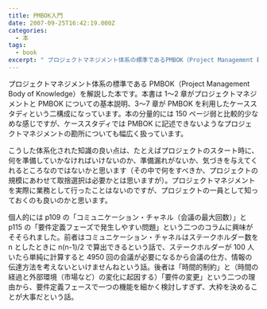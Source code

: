 ```yaml
---
title: PMBOK入門
date: 2007-09-25T16:42:19.000Z
categories:
  - 本
tags:
  - book
excerpt: " プロジェクトマネジメント体系の標準であるPMBOK（Project Management Body of Knowledge）を解説した本です。本書は1〜2章がプロジェクトマネジメントとPMBOKについての基本説明、3〜7章がPMBOKを利用したケーススタディという二構成になっています。本の分量的には150ページ弱と比較的少なめな感じですが、ケーススタディではPMBOKに記述できないようなプロジェクトマネジメントの勘所についても幅広く扱っています。"
---
```


[](http://www.amazon.co.jp/gp/product/4274066150?ie=UTF8&tag=yutakayamaguc-22&linkCode=as2&camp=247&creative=1211&creativeASIN=4274066150) プロジェクトマネジメント体系の標準である PMBOK（Project Management Body of Knowledge）を解説した本です。本書は 1〜2 章がプロジェクトマネジメントと PMBOK についての基本説明、3〜7 章が PMBOK を利用したケーススタディという二構成になっています。本の分量的には 150 ページ弱と比較的少なめな感じですが、ケーススタディでは PMBOK に記述できないようなプロジェクトマネジメントの勘所についても幅広く扱っています。

こうした体系化された知識の良い点は、たとえばプロジェクトのスタート時に、何を準備していかなければいけないのか、準備漏れがないか、気づきを与えてくれるところなのではないかと思います（その中で何をすべきか、プロジェクトの規模にあわせて取捨選択は必要かとは思いますが）。プロジェクトマネジメントを実際に業務として行ったことはないのですが、プロジェクトの一員として知っておくのも良いのかと思います。

個人的には p109 の「コミュニケーション・チャネル（会議の最大回数）」と p115 の「要件定義フェーズで発生しやすい問題」という二つのコラムに興味がそそられました。前者はコミュニケーション・チャネルはステークホルダー数を n としたときに n(n-1)/2 で算出できるという話で、ステークホルダーが 100 人いたら単純に計算すると 4950 回の会議が必要になるから会議の仕方、情報の伝達方法を考えないといけませんねという話。後者は「時間的制約」と（時間の経過と外部環境（市場など）の変化に起因する）「要件の変更」という二つの理由から、要件定義フェースで一つの機能を細かく検討しすぎず、大枠を決めることが大事だという話。
